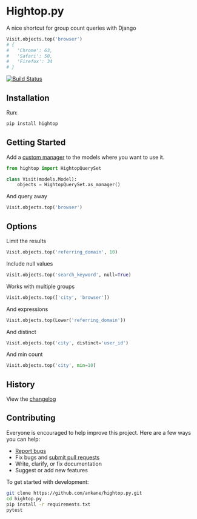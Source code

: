 # Hightop.py

A nice shortcut for group count queries with Django

```python
Visit.objects.top('browser')
# {
#   'Chrome': 63,
#   'Safari': 50,
#   'Firefox': 34
# }
```

[![Build Status](https://github.com/ankane/hightop.py/workflows/build/badge.svg?branch=master)](https://github.com/ankane/hightop.py/actions)

## Installation

Run:

```sh
pip install hightop
```

## Getting Started

Add a [custom manager](https://docs.djangoproject.com/en/3.2/topics/db/managers/) to the models where you want to use it.

```python
from hightop import HightopQuerySet

class Visit(models.Model):
    objects = HightopQuerySet.as_manager()
```

And query away

```python
Visit.objects.top('browser')
```

## Options

Limit the results

```python
Visit.objects.top('referring_domain', 10)
```

Include null values

```python
Visit.objects.top('search_keyword', null=True)
```

Works with multiple groups

```python
Visit.objects.top(['city', 'browser'])
```

And expressions

```python
Visit.objects.top(Lower('referring_domain'))
```

And distinct

```python
Visit.objects.top('city', distinct='user_id')
```

And min count

```python
Visit.objects.top('city', min=10)
```

## History

View the [changelog](https://github.com/ankane/hightop.py/blob/master/CHANGELOG.md)

## Contributing

Everyone is encouraged to help improve this project. Here are a few ways you can help:

- [Report bugs](https://github.com/ankane/hightop.py/issues)
- Fix bugs and [submit pull requests](https://github.com/ankane/hightop.py/pulls)
- Write, clarify, or fix documentation
- Suggest or add new features

To get started with development:

```sh
git clone https://github.com/ankane/hightop.py.git
cd hightop.py
pip install -r requirements.txt
pytest
```
